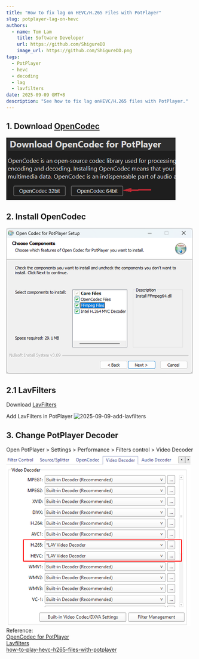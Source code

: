 ```yaml
---
title: "How to fix lag on HEVC/H.265 Files with PotPlayer"
slug: potplayer-lag-on-hevc
authors:
  - name: Tom Lam
    title: Software Developer
    url: https://github.com/ShigureDD
    image_url: https://github.com/ShigureDD.png
tags:
  - PotPlayer
  - hevc
  - decoding
  - lag
  - lavfilters
date: 2025-09-09 GMT+8
description: "See how to fix lag onHEVC/H.265 files with PotPlayer."
---
```


## 1. Download [OpenCodec](https://potplayer.org/en/opencodec.html)

![2025-09-09-fix-potplayer-lag-on-hevc](../static/img/blog/2025-09-09-fix-potplayer-lag-on-hevc.png)

## 2. Install OpenCodec

![2025-09-09-open-codec-for-potplayer](../static/img/blog/2025-09-09-open-codec-for-potplayer.png)

## 2.1 LavFilters

Download [LavFilters](https://github.com/nevcairiel/lavfilters/releases)

Add LavFilters in PotPlayer
![2025-09-09-add-lavfilters](../static/img/blog/2025-09-09-potplayer-add-lavfilter.png)

## 3. Change PotPlayer Decoder

Open PotPlayer > Settings > Performance > Filters control > Video Decoder
![2025-09-09-change-decoder](../static/img/blog/2025-09-09-change-decoder.png)
Reference:\
[OpenCodec for PotPlayer](https://potplayer.org/en/opencodec.html)\
[Lavfilters](https://github.com/nevcairiel/lavfilters/releases)\
[how-to-play-hevc-h265-files-with-potplayer](https://www.free-codecs.com/guides/how-to-play-hevc-h265-files-with-potplayer.htm)

